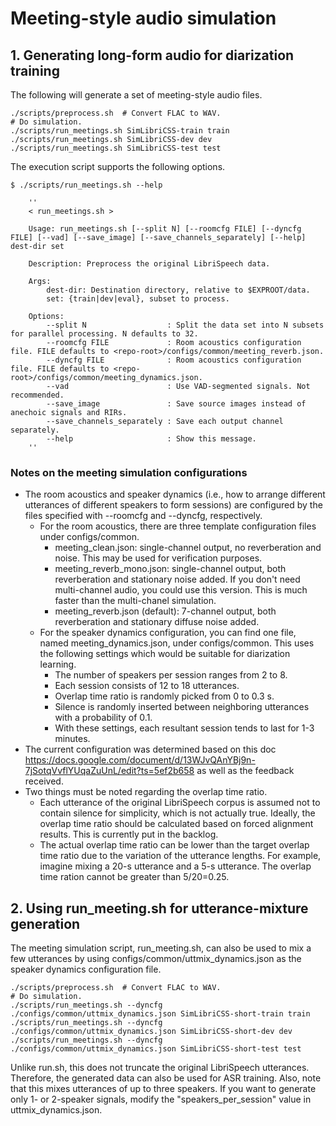 # Meeting-style audio simulation 

## 1. Generating long-form audio for diarization training

The following will generate a set of meeting-style audio files. 
```
./scripts/preprocess.sh  # Convert FLAC to WAV.
# Do simulation.
./scripts/run_meetings.sh SimLibriCSS-train train 
./scripts/run_meetings.sh SimLibriCSS-dev dev 
./scripts/run_meetings.sh SimLibriCSS-test test 
```

The execution script supports the following options. 
```
$ ./scripts/run_meetings.sh --help

    ''
    < run_meetings.sh >

    Usage: run_meetings.sh [--split N] [--roomcfg FILE] [--dyncfg FILE] [--vad] [--save_image] [--save_channels_separately] [--help] dest-dir set

    Description: Preprocess the original LibriSpeech data.

    Args:
        dest-dir: Destination directory, relative to $EXPROOT/data.
        set: {train|dev|eval}, subset to process.

    Options:
        --split N                  : Split the data set into N subsets for parallel processing. N defaults to 32.
        --roomcfg FILE             : Room acoustics configuration file. FILE defaults to <repo-root>/configs/common/meeting_reverb.json.
        --dyncfg FILE              : Room acoustics configuration file. FILE defaults to <repo-root>/configs/common/meeting_dynamics.json.
        --vad                      : Use VAD-segmented signals. Not recommended.
        --save_image               : Save source images instead of anechoic signals and RIRs.
        --save_channels_separately : Save each output channel separately.
        --help                     : Show this message.
    ''
```

### Notes on the meeting simulation configurations
- The room acoustics and speaker dynamics (i.e., how to arrange different utterances of different speakers to form sessions) are configured by the files specified with --roomcfg and --dyncfg, respectively. 
    - For the room acoustics, there are three template configuration files under configs/common. 
        - meeting_clean.json: single-channel output, no reverberation and noise. This may be used for verification purposes. 
        - meeting_reverb_mono.json: single-channel output, both reverberation and stationary noise added. If you don't need multi-channel audio, you could use this version. This is much faster than the multi-chanel simulation. 
        - meeting_reverb.json (default): 7-channel output, both reverberation and stationary diffuse noise added. 
    - For the speaker dynamics configuration, you can find one file, named meeting_dynamics.json, under configs/common. This uses the following settings which would be suitable for diarization learning. 
        - The number of speakers per session ranges from 2 to 8. 
        - Each session consists of 12 to 18 utterances.
        - Overlap time ratio is randomly picked from 0 to 0.3 s. 
        - Silence is randomly inserted between neighboring utterances with a probability of 0.1.
        - With these settings, each resultant session tends to last for 1-3 minutes. 
- The current configuration was determined based on this doc https://docs.google.com/document/d/13WJvQAnYBj9n-7jSotqVvflYUqaZuUnL/edit?ts=5ef2b658 as well as the feedback received. 
- Two things must be noted regarding the overlap time ratio. 
    - Each utterance of the original LibriSpeech corpus is assumed not to contain silence for simplicity, which is not actually true. Ideally, the overlap time ratio should be calculated based on forced alignment results. This is currently put in the backlog. 
    - The actual overlap time ratio can be lower than the target overlap time ratio due to the variation of the utterance lengths. For example, imagine mixing a 20-s utterance and a 5-s utterance. The overlap time ration cannot be greater than 5/20=0.25. 


## 2. Using run_meeting.sh for utterance-mixture generation

The meeting simulation script, run_meeting.sh, can also be used to mix a few utterances by using configs/common/uttmix_dynamics.json as the speaker dynamics configuration file. 
```
./scripts/preprocess.sh  # Convert FLAC to WAV.
# Do simulation.
./scripts/run_meetings.sh --dyncfg ./configs/common/uttmix_dynamics.json SimLibriCSS-short-train train
./scripts/run_meetings.sh --dyncfg ./configs/common/uttmix_dynamics.json SimLibriCSS-short-dev dev
./scripts/run_meetings.sh --dyncfg ./configs/common/uttmix_dynamics.json SimLibriCSS-short-test test
```
Unlike run.sh, this does not truncate the original LibriSpeech utterances. Therefore, the generated data can also be used for ASR training. Also, note that this mixes utterances of up to three speakers. If you want to generate only 1- or 2-speaker signals, modify the "speakers_per_session" value in uttmix_dynamics.json. 

